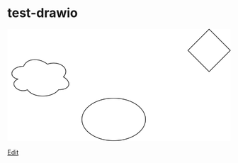 # test-drawio

![test](/test.svg)

[Edit](https://app.diagrams.net/?mode=github#Hlucian-balea%2Ftest-drawio%2Fmaster%2Ftest.svg)
